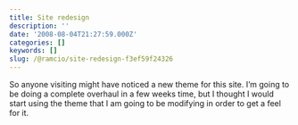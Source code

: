 ```yaml
---
title: Site redesign
description: ''
date: '2008-08-04T21:27:59.000Z'
categories: []
keywords: []
slug: /@ramcio/site-redesign-f3ef59f24326
---
```


So anyone visiting might have noticed a new theme for this site. I’m going to be doing a complete overhaul in a few weeks time, but I thought I would start using the theme that I am going to be modifying in order to get a feel for it.